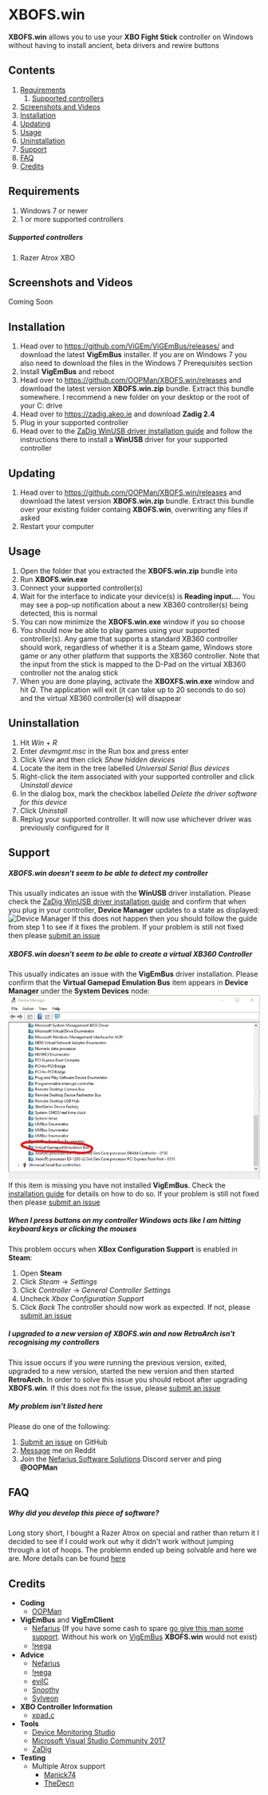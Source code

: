 ﻿# XBOFS.win
**XBOFS.win** allows you to use your **XBO Fight Stick** controller on Windows without having to install ancient, beta 
drivers and rewire buttons

## Contents
1. [Requirements](#requirements)
   1. [Supported controllers](#supported-controllers)
2. [Screenshots and Videos](#screenshots-and-videos)
3. [Installation](#installation)
4. [Updating](#updating)
5. [Usage](#usage)
6. [Uninstallation](#uninstallation)
7. [Support](#support)
8. [FAQ](#faq)
9. [Credits](#credits)


## Requirements

1. Windows 7 or newer
2. 1 or more supported controllers

##### Supported controllers
1. Razer Atrox XBO


## Screenshots and Videos

Coming Soon

## Installation

1. Head over to https://github.com/ViGEm/ViGEmBus/releases/ and download the latest **VigEmBus** installer. If you are 
   on Windows 7 you also need to download the files in the Windows 7 Prerequisites section
2. Install **VigEmBus** and reboot
3. Head over to https://github.com/OOPMan/XBOFS.win/releases and download the latest version **XBOFS.win.zip** 
   bundle. Extract this bundle somewhere. I recommend a new folder on your desktop or the root of your C: drive
4. Head over to https://zadig.akeo.ie and download **Zadig 2.4**
5. Plug in your supported controller
6. Head over to the [ZaDig WinUSB driver installation guide](zadig.md) and follow the instructions there to install 
   a **WinUSB** driver for your supported controller


## Updating

1. Head over to https://github.com/OOPMan/XBOFS.win/releases and download the latest version **XBOFS.win.zip** 
   bundle. Extract this bundle over your existing folder containg **XBOFS.win**, overwriting any files if asked
2. Restart your computer


## Usage

1. Open the folder that you extracted the **XBOFS.win.zip** bundle into
2. Run **XBOFS.win.exe** 
3. Connect your supported controller(s)
4. Wait for the interface to indicate your device(s) is **Reading input...**. You may 
   see a pop-up notification about a new XB360 controller(s) being detected, this is normal
5. You can now minimize the **XBOFS.win.exe** window if you so choose
6. You should now be able to play games using your supported controller(s). Any game that supports a standard XB360 
   controller should work, regardless of whether it is a Steam game, Windows store game or any other platform that 
   supports the XB360 controller. Note that the input from the stick is mapped to the D-Pad on the virtual XB360 
   controller not the analog stick
7. When you are done playing, activate the **XBOXFS.win.exe** window and hit *Q*. The application will exit (it can
   take up to 20 seconds to do so) and the virtual XB360 controller(s) will disappear


## Uninstallation

1. Hit *Win* \+ *R*
2. Enter *devmgmt.msc* in the Run box and press enter
3. Click *View* and then click *Show hidden devices*
4. Locate the item in the tree labelled *Universal Serial Bus devices*
5. Right-click the item associated with your supported controller and click *Uninstall device*
6. In the dialog box, mark the checkbox labelled *Delete the driver software for this device*
7. Click *Uninstall*
8. Replug your supported controller. It will now use whichever driver was previously configured for it


## Support

##### XBOFS.win doesn't seem to be able to detect my controller
This usually indicates an issue with the **WinUSB** driver installation. Please check the [ZaDig WinUSB driver installation guide](zadig.md) and confirm
that when you plug in your controller, **Device Manager** updates to a state as displayed:
![Device Manager](images/zadig/24.jpg)
If this does not happen then you should follow the guide from step 1 to see if it fixes the problem. If your problem is still not fixed then please [submit an issue](https://github.com/OOPMan/XBOFS.win/issues)

##### XBOFS.win doesn't seem to be able to create a virtual XB360 Controller
This usually indicates an issue with the **VigEmBus** driver installation. Please confirm that the **Virtual Gamepad Emulation Bus** item appears in **Device Manager**
under the **System Devices** node:
![Device Manager](images/vigembus_device_manager.jpg)
If this item is missing you have not installed **VigEmBus**. Check the [installation guide](#installation) for details on how to do so. If your problem is still not fixed then please [submit an issue](https://github.com/OOPMan/XBOFS.win/issues)

##### When I press buttons on my controller Windows acts like I am hitting keyboard keys or clicking the mouses
This problem occurs when **XBox Configuration Support** is enabled in **Steam**:
1. Open **Steam**
2. Click *Steam* -> *Settings*
3. Click *Controller* -> *General Controller Settings*
4. Uncheck *Xbox Configuration Support*
5. Click *Back*
The controller should now work as expected. If not, please [submit an issue](https://github.com/OOPMan/XBOFS.win/issues)

##### I upgraded to a new version of XBOFS.win and now RetroArch isn't recognising my controllers
This issue occurs if you were running the previous version, exited, upgraded to a new version, started the new version and then started **RetroArch**. 
In order to solve this issue you should reboot after upgrading **XBOFS.win**. If this does not fix the issue, please [submit an issue](https://github.com/OOPMan/XBOFS.win/issues)

##### My problem isn't listed here
Please do one of the following:
1. [Submit an issue](https://github.com/OOPMan/XBOFS.win/issues) on GitHub
2. [Message](https://www.reddit.com/message/compose/?to=OOPManZA) me on Reddit
3. Join the [Nefarius Software Solutions](https://discord.vigem.org/) Discord server and ping **@OOPMan**


## FAQ

##### Why did you develop this piece of software?
Long story short, I bought a Razer Atrox on special and rather than return it I decided to see if I could work out why it didn't work without jumping
through a lot of hoops. The problemn ended up being solvable and here we are. More details can be found [here](https://forums.vigem.org/topic/282/xbo-arcade-sticks-vigem-and-a-whole-ton-of-fun/)


## Credits

* **Coding**
  * [OOPMan](https://github.com/OOPMan)
* **VigEmBus** and **VigEmClient**
  * [Nefarius](https://github.com/nefarius) (If you have some cash to spare [go give this man some support](https://forums.vigem.org/topic/291/shameless-beggar-post). Without his work on [VigEmBus](https://github.com/ViGEm) **XBOFS.win** would not exist)
  * [!ϻega](https://github.com/megadrago88)
* **Advice**
  * [Nefarius](https://github.com/nefarius)
  * [!ϻega](https://github.com/megadrago88)
  * [evilC](https://github.com/evilC)
  * [Snoothy](https://github.com/Snoothy)
  * [Sylveon](https://github.com/sylveon)
* **XBO Controller Information**
  * [xpad.c](https://github.com/torvalds/linux/blob/master/drivers/input/joystick/xpad.c)
* **Tools**
  * [Device Monitoring Studio](https://www.hhdsoftware.com/device-monitoring-studio)
  * [Microsoft Visual Studio Community 2017](https://visualstudio.microsoft.com)
  * [ZaDig](https://zadig.akeo.ie)
* **Testing**
  * Multiple Atrox support
    * [Manick74](https://www.reddit.com/user/Manick74)
    * [TheDecn](https://www.reddit.com/user/TheDecn)